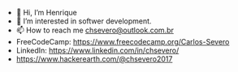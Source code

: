 - 👋 Hi, I’m Henrique
- 👀 I’m interested in softwer development.
- 📫 How to reach me chsevero@outlook.com.br
- FreeCodeCamp: https://www.freecodecamp.org/Carlos-Severo
- LinkedIn: https://www.linkedin.com/in/chsevero/
- https://www.hackerearth.com/@chsevero2017
<!---
CHSevero/CHSevero is a ✨ special ✨ repository because its `README.md` (this file) appears on your GitHub profile.
You can click the Preview link to take a look at your changes.
--->
